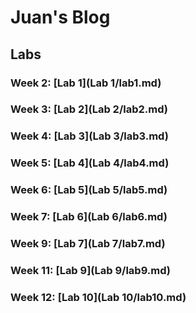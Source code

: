 # Juan's Blog

## Labs

### Week 2: [Lab 1](Lab 1/lab1.md)
### Week 3: [Lab 2](Lab 2/lab2.md)
### Week 4: [Lab 3](Lab 3/lab3.md)
### Week 5: [Lab 4](Lab 4/lab4.md)
### Week 6: [Lab 5](Lab 5/lab5.md)
### Week 7: [Lab 6](Lab 6/lab6.md)
### Week 9: [Lab 7](Lab 7/lab7.md)
### Week 11: [Lab 9](Lab 9/lab9.md)
### Week 12: [Lab 10](Lab 10/lab10.md)

